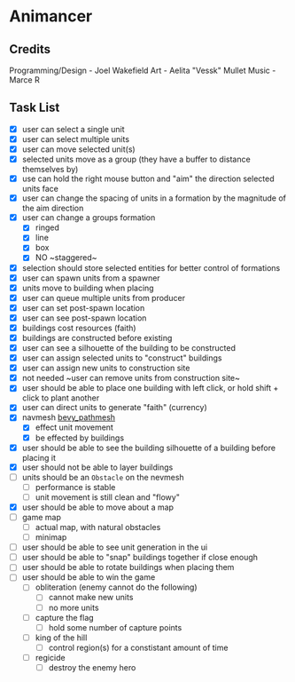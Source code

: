 # Animancer

## Credits
Programming/Design - Joel Wakefield
Art - Aelita "Vessk" Mullet
Music - Marce R

## Task List
- [x] user can select a single unit
- [x] user can select multiple units
- [x] user can move selected unit(s)
- [x] selected units move as a group (they have a buffer to distance themselves by)
- [x] use can hold the right mouse button and "aim" the direction selected units face
- [x] user can change the spacing of units in a formation by the magnitude of the aim direction
- [x] user can change a groups formation 
  - [x] ringed
  - [x] line
  - [x] box
  - [x] NO ~staggered~
- [x] selection should store selected entities for better control of formations
- [x] user can spawn units from a spawner
- [x] units move to building when placing
- [x] user can queue multiple units from producer
- [x] user can set post-spawn location
- [x] user can see post-spawn location
- [x] buildings cost resources (faith)
- [x] buildings are constructed before existing
- [x] user can see a silhouette of the building to be constructed
- [x] user can assign selected units to "construct" buildings
- [x] user can assign new units to construction site
- [x] not needed ~user can remove units from construction site~
- [x] user should be able to place one building with left click, or hold shift + click to plant another
- [x] user can direct units to generate "faith" (currency)
- [x] navmesh [bevy_pathmesh](https://docs.rs/bevy_pathmesh/latest/bevy_pathmesh/)
  - [x] effect unit movement
  - [x] be effected by buildings
- [x] user should be able to see the building silhouette of a building before placing it
- [x] user should not be able to layer buildings
- [ ] units should be an `Obstacle` on the nevmesh
  - [ ] performance is stable
  - [ ] unit movement is still clean and "flowy"
- [x] user should be able to move about a map
- [ ] game map
  - [ ] actual map, with natural obstacles
  - [ ] minimap
- [ ] user should be able to see unit generation in the ui
- [ ] user should be able to "snap" buildings together if close enough
- [ ] user should be able to rotate buildings when placing them
- [ ] user should be able to win the game
  - [ ] obliteration (enemy cannot do the following)
    - [ ] cannot make new units
    - [ ] no more units
  - [ ] capture the flag
    - [ ] hold some number of capture points
  - [ ] king of the hill
    - [ ] control region(s) for a constistant amount of time
  - [ ] regicide
    - [ ] destroy the enemy hero